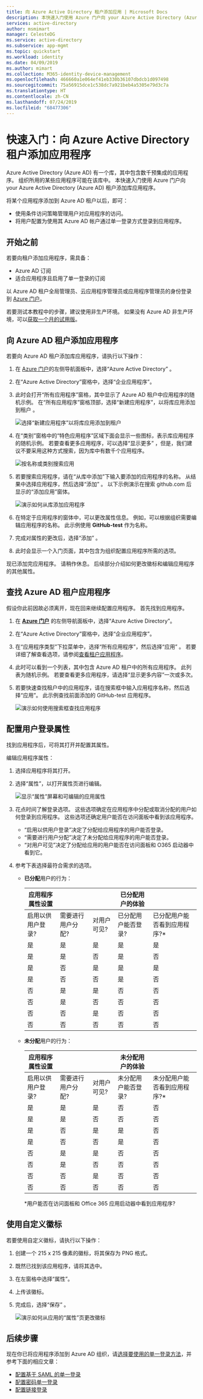 ```yaml
---
title: 向 Azure Active Directory 租户添加应用 | Microsoft Docs
description: 本快速入门使用 Azure 门户向 your Azure Active Directory (Azure AD) 租户添加库应用程序。
services: active-directory
author: msmimart
manager: CelesteDG
ms.service: active-directory
ms.subservice: app-mgmt
ms.topic: quickstart
ms.workload: identity
ms.date: 04/09/2019
ms.author: mimart
ms.collection: M365-identity-device-management
ms.openlocfilehash: 466660a1e064ef41eb330b36107dbdcb1d097498
ms.sourcegitcommit: 75a56915dce1c538dc7a921beb4a5305e79d3c7a
ms.translationtype: HT
ms.contentlocale: zh-CN
ms.lasthandoff: 07/24/2019
ms.locfileid: "68477306"
---
```

# <a name="quickstart-add-an-application-to-your-azure-active-directory-tenant"></a>快速入门：向 Azure Active Directory 租户添加应用程序

Azure Active Directory (Azure AD) 有一个库，其中包含数千预集成的应用程序。 组织所用的某些应用程序可能在该库中。 本快速入门使用 Azure 门户向 your Azure Active Directory (Azure AD) 租户添加库应用程序。

将某个应用程序添加到 Azure AD 租户以后，即可：

- 使用条件访问策略管理用户对应用程序的访问。
- 将用户配置为使用其 Azure AD 帐户通过单一登录方式登录到应用程序。

## <a name="before-you-begin"></a>开始之前

若要向租户添加应用程序，需具备：

- Azure AD 订阅
- 适合应用程序且启用了单一登录的订阅

以 Azure AD 租户全局管理员、云应用程序管理员或应用程序管理员的身份登录到 [Azure 门户](https://portal.azure.com)。

若要测试本教程中的步骤，建议使用非生产环境。 如果没有 Azure AD 非生产环境，可以[获取一个月的试用版](https://azure.microsoft.com/pricing/free-trial/)。

## <a name="add-an-application-to-your-azure-ad-tenant"></a>向 Azure AD 租户添加应用程序

若要向 Azure AD 租户添加库应用程序，请执行以下操作：

1. 在 [Azure 门户](https://portal.azure.com)的左侧导航面板中，选择“Azure Active Directory”  。
1. 在“Azure Active Directory”窗格中，选择“企业应用程序”。  
1. 此时会打开“所有应用程序”窗格，其中显示了 Azure AD 租户中应用程序的随机示例。  在“所有应用程序”窗格顶部，选择“新建应用程序”，以将库应用添加到租户   。

    ![选择“新建应用程序”以将库应用添加到租户](media/add-application-portal/new-application.png)

1. 在“类别”窗格中的“特色应用程序”区域下面会显示一些图标，表示库应用程序的随机示例。   若要查看更多应用程序，可以选择“显示更多”  ，但是，我们建议不要采用这种方式搜索，因为库中有数千个应用程序。

    ![按名称或类别搜索应用](media/add-application-portal/categories.png)

1. 若要搜索应用程序，请在“从库中添加”下输入要添加的应用程序的名称。  从结果中选择应用程序，然后选择“添加”  。 以下示例演示在搜索 github.com 后显示的“添加应用”窗体。 

    ![演示如何从库添加应用程序](media/add-application-portal/add-an-application.png)

1. 在特定于应用程序的窗体中，可以更改属性信息。 例如，可以根据组织需要编辑应用程序的名称。 此示例使用 **GitHub-test** 作为名称。
1. 完成对属性的更改后，选择“添加”  。
1. 此时会显示一个入门页面，其中包含为组织配置应用程序所需的选项。

现已添加完应用程序。 请稍作休息。 后续部分介绍如何更改徽标和编辑应用程序的其他属性。

## <a name="find-your-azure-ad-tenant-application"></a>查找 Azure AD 租户应用程序

假设你此前因故必须离开，现在回来继续配置应用程序。 首先找到应用程序。

1. 在 **[Azure 门户](https://portal.azure.com)** 的左侧导航面板中，选择“Azure Active Directory”。 
1. 在“Azure Active Directory”窗格中，选择“企业应用程序”。  
1. 在“应用程序类型”下拉菜单中，选择“所有应用程序”，然后选择“应用”    。 若要详细了解查看选项，请参阅[查看租户应用程序](view-applications-portal.md)。
1. 此时可以看到一个列表，其中包含 Azure AD 租户中的所有应用程序。 此列表为随机示例。 若要查看更多应用程序，请选择“显示更多内容”一次或多次。 
1. 若要快速查找租户中的应用程序，请在搜索框中输入应用程序名称，然后选择“应用”。  此示例查找前面添加的 GitHub-test 应用程序。

    ![演示如何使用搜索框查找应用程序](media/add-application-portal/find-application.png)

## <a name="configure-user-sign-in-properties"></a>配置用户登录属性

找到应用程序后，可将其打开并配置其属性。

编辑应用程序属性：

1. 选择应用程序将其打开。
1. 选择“属性”，以打开属性页进行编辑。 

    ![显示“属性”屏幕和可编辑的应用属性](media/add-application-portal/edit-properties.png)

1. 花点时间了解登录选项。 这些选项确定在应用程序中分配或取消分配的用户如何登录到应用程序。 这些选项还确定用户能否在访问面板中看到该应用程序。

    - “启用以供用户登录”决定了分配给应用程序的用户能否登录。 
    - “需要进行用户分配”决定了未分配给应用程序的用户能否登录。 
    - “对用户可见”决定了分配给应用的用户能否在访问面板和 O365 启动器中看到它。 

1. 参考下表选择最符合需求的选项。

   - **已分配**用户的行为：

       | 应用程序属性设置 | | | 已分配用户的体验 | |
       |---|---|---|---|---|
       | 启用以供用户登录? | 需要进行用户分配? | 对用户可见? | 已分配用户能否登录? | 已分配用户能否看到应用程序?* |
       | 是 | 是 | 是 | 是 | 是  |
       | 是 | 是 | 否  | 是 | 否   |
       | 是 | 否  | 是 | 是 | 是  |
       | 是 | 否  | 否  | 是 | 否   |
       | 否  | 是 | 是 | 否  | 否   |
       | 否  | 是 | 否  | 否  | 否   |
       | 否  | 否  | 是 | 否  | 否   |
       | 否  | 否  | 否  | 否  | 否   |

   - **未分配**用户的行为：

       | 应用程序属性设置 | | | 未分配用户的体验 | |
       |---|---|---|---|---|
       | 启用以供用户登录? | 需要进行用户分配? | 对用户可见? | 未分配用户能否登录? | 未分配用户能否看到应用程序?* |
       | 是 | 是 | 是 | 否  | 否   |
       | 是 | 是 | 否  | 否  | 否   |
       | 是 | 否  | 是 | 是 | 否   |
       | 是 | 否  | 否  | 是 | 否   |
       | 否  | 是 | 是 | 否  | 否   |
       | 否  | 是 | 否  | 否  | 否   |
       | 否  | 否  | 是 | 否  | 否   |
       | 否  | 否  | 否  | 否  | 否   |

     *用户能否在访问面板和 Office 365 应用启动器中看到应用程序?

## <a name="use-a-custom-logo"></a>使用自定义徽标

若要使用自定义徽标，请执行以下操作：

1. 创建一个 215 x 215 像素的徽标，将其保存为 PNG 格式。
1. 既然已找到该应用程序，请将其选中。
1. 在左窗格中选择“属性”。 
1. 上传该徽标。
1. 完成后，选择“保存”  。

    ![演示如何从应用的“属性”页更改徽标](media/add-application-portal/change-logo.png)

## <a name="next-steps"></a>后续步骤

现在你已将应用程序添加到 Azure AD 组织，请[选择要使用的单一登录方法](what-is-single-sign-on.md#choosing-a-single-sign-on-method)，并参考下面的相应文章：

- [配置基于 SAML 的单一登录](configure-single-sign-on-non-gallery-applications.md)
- [配置密码单一登录](configure-password-single-sign-on-non-gallery-applications.md)
- [配置链接登录](configure-linked-sign-on.md)
